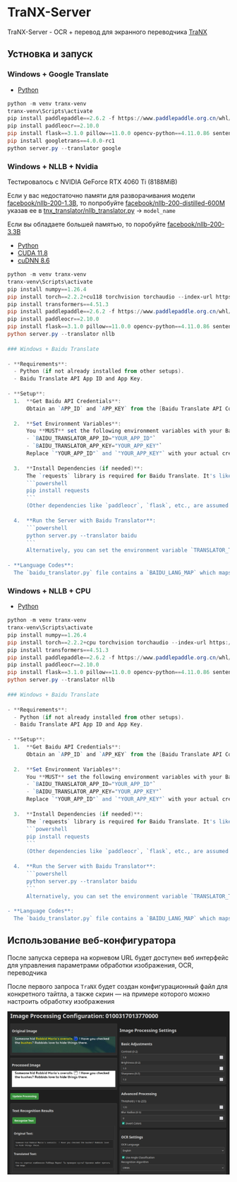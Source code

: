 # TraNX-Server

TraNX-Server - OCR + перевод для экранного переводчика [TraNX](https://github.com/kawaii-flesh/TraNX)

## Устновка и запуск

### Windows + Google Translate

- [Python](https://www.python.org/ftp/python/3.10.0/python-3.10.0-amd64.exe)

```powershell
python -m venv tranx-venv
tranx-venv\Scripts\activate
pip install paddlepaddle==2.6.2 -f https://www.paddlepaddle.org.cn/whl/windows/cpu-mkl-avx/stable.html
pip install paddleocr==2.10.0
pip install flask==3.1.0 pillow==11.0.0 opencv-python==4.11.0.86 sentencepiece==0.2.0 protobuf==6.30.2 requests==2.32.3 symspellpy==6.9.0
pip install googletrans==4.0.0-rc1
python server.py --translator google
```

### Windows + NLLB + Nvidia

Тестировалось с NVIDIA GeForce RTX 4060 Ti (8188MiB)

Если у вас недостаточно памяти для разворачивания модели [facebook/nllb-200-1.3B](https://huggingface.co/facebook/nllb-200-1.3B), то попробуйте [facebook/nllb-200-distilled-600M](https://huggingface.co/facebook/nllb-200-distilled-600M) указав ее в [tnx_translator/nllb_translator.py](https://github.com/kawaii-flesh/TraNX-Server/blob/main/tnx_translator/nllb_translator.py) -> `model_name`

Если вы обладаете большей памятью, то поробуйте [facebook/nllb-200-3.3B](https://huggingface.co/facebook/nllb-200-3.3B)

- [Python](https://www.python.org/ftp/python/3.10.0/python-3.10.0-amd64.exe)
- [CUDA 11.8](https://developer.download.nvidia.com/compute/cuda/11.8.0/local_installers/cuda_11.8.0_522.06_windows.exe)
- [cuDNN 8.6](https://developer.nvidia.com/compute/cudnn/secure/8.6.0/local_installers/11.8/cudnn-windows-x86_64-8.6.0.163_cuda11-archive.zip)

```powershell
python -m venv tranx-venv
tranx-venv\Scripts\activate
pip install numpy==1.26.4
pip install torch==2.2.2+cu118 torchvision torchaudio --index-url https://download.pytorch.org/whl/cu118
pip install transformers==4.51.3
pip install paddlepaddle==2.6.2 -f https://www.paddlepaddle.org.cn/whl/windows/cpu-mkl-avx/stable.html
pip install paddleocr==2.10.0
pip install flask==3.1.0 pillow==11.0.0 opencv-python==4.11.0.86 sentencepiece==0.2.0 protobuf==6.30.2 requests==2.32.3 symspellpy==6.9.0
python server.py --translator nllb

### Windows + Baidu Translate

- **Requirements**:
  - Python (if not already installed from other setups).
  - Baidu Translate API App ID and App Key.

- **Setup**:
  1.  **Get Baidu API Credentials**:
      Obtain an `APP_ID` and `APP_KEY` from the [Baidu Translate API Console](https://fanyi-api.baidu.com/manage/developer).

  2.  **Set Environment Variables**:
      You **MUST** set the following environment variables with your Baidu API credentials:
      - `BAIDU_TRANSLATOR_APP_ID="YOUR_APP_ID"`
      - `BAIDU_TRANSLATOR_APP_KEY="YOUR_APP_KEY"`
      Replace `"YOUR_APP_ID"` and `"YOUR_APP_KEY"` with your actual credentials.

  3.  **Install Dependencies (if needed)**:
      The `requests` library is required for Baidu Translate. It's likely already installed if you followed other setup instructions (e.g., for Google Translate or NLLB). If not, install it:
      ```powershell
      pip install requests
      ```
      (Other dependencies like `paddleocr`, `flask`, etc., are assumed to be installed as per other sections.)

  4.  **Run the Server with Baidu Translator**:
      ```powershell
      python server.py --translator baidu
      ```
      Alternatively, you can set the environment variable `TRANSLATOR_TYPE=baidu` before running `server.py`.

- **Language Codes**:
  The `baidu_translator.py` file contains a `BAIDU_LANG_MAP` which maps common language codes (e.g., 'eng', 'zho') to Baidu-specific codes (e.g., 'en', 'zh'). Refer to this map or the official Baidu Translate API documentation for a full list of supported language codes if you need to translate other languages.

```

### Windows + NLLB + CPU

- [Python](https://www.python.org/ftp/python/3.10.0/python-3.10.0-amd64.exe)

```powershell
python -m venv tranx-venv
tranx-venv\Scripts\activate
pip install numpy==1.26.4
pip install torch==2.2.2+cpu torchvision torchaudio --index-url https://download.pytorch.org/whl/cpu
pip install transformers==4.51.3
pip install paddlepaddle==2.6.2 -f https://www.paddlepaddle.org.cn/whl/windows/cpu-mkl-avx/stable.html
pip install paddleocr==2.10.0
pip install flask==3.1.0 pillow==11.0.0 opencv-python==4.11.0.86 sentencepiece==0.2.0 protobuf==6.30.2 requests==2.32.3 symspellpy==6.9.0
python server.py --translator nllb

### Windows + Baidu Translate

- **Requirements**:
  - Python (if not already installed from other setups).
  - Baidu Translate API App ID and App Key.

- **Setup**:
  1.  **Get Baidu API Credentials**:
      Obtain an `APP_ID` and `APP_KEY` from the [Baidu Translate API Console](https://fanyi-api.baidu.com/manage/developer).

  2.  **Set Environment Variables**:
      You **MUST** set the following environment variables with your Baidu API credentials:
      - `BAIDU_TRANSLATOR_APP_ID="YOUR_APP_ID"`
      - `BAIDU_TRANSLATOR_APP_KEY="YOUR_APP_KEY"`
      Replace `"YOUR_APP_ID"` and `"YOUR_APP_KEY"` with your actual credentials.

  3.  **Install Dependencies (if needed)**:
      The `requests` library is required for Baidu Translate. It's likely already installed if you followed other setup instructions (e.g., for Google Translate or NLLB). If not, install it:
      ```powershell
      pip install requests
      ```
      (Other dependencies like `paddleocr`, `flask`, etc., are assumed to be installed as per other sections.)

  4.  **Run the Server with Baidu Translator**:
      ```powershell
      python server.py --translator baidu
      ```
      Alternatively, you can set the environment variable `TRANSLATOR_TYPE=baidu` before running `server.py`.

- **Language Codes**:
  The `baidu_translator.py` file contains a `BAIDU_LANG_MAP` which maps common language codes (e.g., 'eng', 'zho') to Baidu-specific codes (e.g., 'en', 'zh'). Refer to this map or the official Baidu Translate API documentation for a full list of supported language codes if you need to translate other languages.

```

## Использование веб-конфигуратора

После запуска сервера на корневом URL будет доступен веб интерфейс для управления параметрами обработки изображения, OCR, переводчика

После первого запроса `TraNX` будет создан конфигурационный файл для конкретного тайтла, а также скрин — на примере которого можно настроить обработку изображения

![WEB-Configurator](/screenshots/web-config.png)
